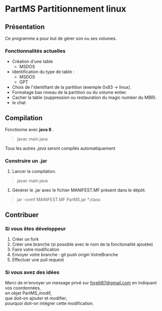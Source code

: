 # PartMS Partitionnement linux

## Présentation
Ce programme a pour but de gérer son ou ses volumes.

### Fonctionnalités actuelles

* Création d'une table
  * MSDOS
* Identification du type de table :  
  * MSDOS
  * GPT
* Choix de l'identifiant de la partition (exemple 0x83 -> linux).
* Formatage bas niveau de la partition ou du volume entier.
* Cacher la table (suppression ou restauration du magic number du MBR).
* le chat

## Compilation

Fonctionne avec **java 8** .
> javac main.java

Tous les autres *.java* seront compilés automatiquement

### Construire un .jar

1. Lancer la compilation.
> javac main.java

1. Générer le .jar avec le fichier MANIFEST.MF présent dans le dépôt.
> jar -cvmf MANIFEST.MF ParMS.jar *.class

## Contribuer

### Si vous êtes développeur
1. Créer un fork  
1. Créer une branche (si possible avec le nom de la fonctionalité ajoutée)
1. Faire votre modification
1. Envoyer votre branche : git push origin VotreBranche  
1. Effectuer une pull request

### Si vous avez des idées
Merci de m'envoyer un message privé sur forelli87@gmail.com en indiquant vos coordonnées,  
en objet PartMS_modif,  
que doit-on ajouter et modifier,  
pourquoi doit-on intégrer cette modification.
